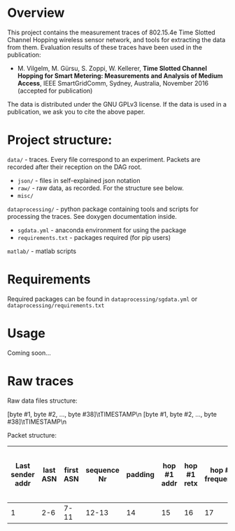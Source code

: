 # Overview

This project contains the measurement traces of 802.15.4e Time Slotted Channel Hopping wireless sensor network, and tools for extracting the data from them.
Evaluation results of these traces have been used in the publication:

- M. Vilgelm, M. Gürsu, S. Zoppi, W. Kellerer, **Time Slotted Channel Hopping for Smart Metering: Measurements and Analysis of Medium Access**, IEEE SmartGridComm, Sydney, Australia, November 2016 (accepted for publication)

The data is distributed under the GNU GPLv3 license. If the data is used in a publication, we ask you to cite the above paper.

# Project structure:

  `data/` - traces. Every file correspond to an experiment. Packets are recorded after their reception on the DAG root.
- `json/` - files in self-explained json notation
- `raw/` - raw data, as recorded. For the structure see below.
- `misc/`

`dataprocessing/` - python package containing tools and scripts for processing the traces. See doxygen documentation inside.
- `sgdata.yml` - anaconda environment for using the package
- `requirements.txt` - packages required (for pip users)

`matlab/` - matlab scripts

# Requirements

Required packages can be found in `dataprocessing/sgdata.yml` or `dataprocessing/requirements.txt`

# Usage

Coming soon...

# Raw traces

Raw data files structure:

[byte #1, byte #2, ..., byte #38]\tTIMESTAMP\n
[byte #1, byte #2, ..., byte #38]\tTIMESTAMP\n

Packet structure:

|Last sender addr |last ASN     |first ASN    | sequence Nr |padding| hop #1 addr | hop #1 retx | hop #1 frequency | hop #1 RSSI | hop #2 .... until hop #6 |
|-----------------|-------------|-------------|-------------|-------|-------------|-------------|------------------|-------------|--------------------------|
| 1               | 2-6 	| 7-11        | 12-13       | 14    | 15          | 16          | 17               | 18          | 19-38                    |
